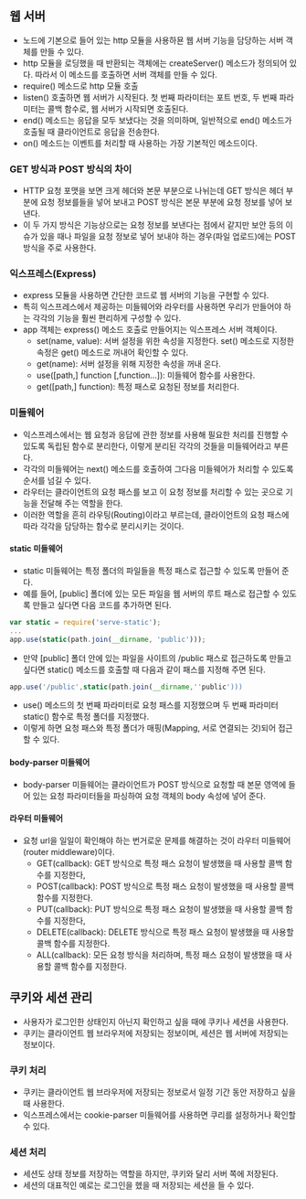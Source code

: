 ## 웹 서버
- 노드에 기본으로 들어 있는 http 모듈을 사용하묜 웹 서버 기능을 담당하는 서버 객체를 만들 수 있다.
- http 모듈을 로딩했을 때 반환되는 객체에는 createServer() 메소드가 정의되어 있다. 따라서 이 메소드를 호출하면 서버 객체를 만들 수 있다.
- require() 메소드로 http 모듈 호출
- listen() 호출하면 웹 서버가 시작된다. 첫 번째 파라미터는 포트 번호, 두 번째 파라미터는 콜백 함수로, 웹 서버가 시작되면 호출된다.
- end() 메소드는 응답을 모두 보냈다는 것을 의미하며, 일반적으로 end() 메소드가 호출될 때 클라이언트로 응답을 전송한다.
- on() 메소드는 이벤트를 처리할 때 사용하는 가장 기본적인 메소드이다.

### GET 방식과 POST 방식의 차이
- HTTP 요청 포맷을 보면 크게 헤더와 본문 부분으로 나뉘는데 GET 방식은 헤더 부분에 요청 정보를들을 넣어 보내고 POST 방식은 본문 부분에 요청 정보를 넣어 보낸다.
- 이 두 가지 방식은 기능상으로는 요청 정보를 보낸다는 점에서 같지만 보안 등의 이슈가 있을 때나 파일을 요청 정보로 넣어 보내야 하는 경우(파일 업로드)에는 POST 방식을 주로 사용한다.

### 익스프레스(Express)
- express 모듈을 사용하면 간단한 코드로 웹 서버의 기능을 구현할 수 있다.
- 특히 익스프레스에서 제공하는 미들웨어와 라우터를 사용하면 우리가 만들어야 하는 각각의 기능을 훨씬 편리하게 구성할 수 있다.
- app 객체는 express() 메소드 호출로 만들어지는 익스프레스 서버 객체이다.
  - set(name, value): 서버 설정을 위한 속성을 지정한다. set() 메소드로 지정한 속정은 get() 메소드로 꺼내어 확인할 수 있다.
  - get(name): 서버 설정을 위해 지정한 속성을 꺼내 온다.
  - use([path,] function [,function...]): 미들웨어 함수를 사용한다.
  - get([path,] function): 특정 패스로 요청된 정보를 처리한다.

### 미들웨어
- 익스프레스에서는 웹 요청과 응답에 관한 정보를 사용해 필요한 처리를 진행할 수 있도록 독립된 함수로 분리한다, 이렇게 분리된 각각의 것들을 미들웨어라고 부른다.
- 각각의 미들웨어는 next() 메소드를 호출하여 그다음 미들웨어가 처리할 수 있도록 순서를 넘길 수 있다.
- 라우터는 클라이언트의 요청 패스를 보고 이 요청 정보를 처리할 수 있는 곳으로 기능을 전달해 주는 역할을 한다.
- 이러한 역할을 흔히 라우팅(Routing)이라고 부르는데, 클라이언트의 요청 패스에 따라 각각을 담당하는 함수로 분리시키는 것이다.

#### static 미들웨어
- static 미들웨어는 특정 폴더의 파일들을 특정 패스로 접근할 수 있도록 만들어 준다.
- 예를 들어, [public] 폴더에 있는 모든 파일을 웹 서버의 루트 패스로 접근할 수 있도록 만들고 싶다면 다음 코드를 추가하면 된다.
```js
var static = require('serve-static');
...
app.use(static(path.join(__dirname, 'public')));
```
- 만약 [public] 폴더 안에 있는 파일을 사이트의 /public 패스로 접근하도록 만들고 싶다면 static() 메소드를 호출할 때 다음과 같이 패스를 지정해 주면 된다.
```js
app.use('/public',static(path.join(__dirname,''public')))
```
- use() 메소드의 첫 번째 파라미터로 요청 패스를 지정했으며 두 번째 파라미터 static() 함수로 특정 폴더를 지정했다. 
- 이렇게 하면 요청 패스와 특정 폴더가 매핑(Mapping, 서로 연결되는 것)되어 접근할 수 있다.

#### body-parser 미들웨어
- body-parser 미들웨어는 클라이언트가 POST 방식으로 요청할 때 본문 영역에 들어 있는 요청 파라미터들을 파싱하여 요청 객체의 body 속성에 넣어 준다.

#### 라우터 미들웨어
- 요청 url을 일일이 확인해야 하는 번거로운 문제를 해결하는 것이 라우터 미들웨어(router middleware)이다.
  - GET(callback): GET 방식으로 특정 패스 요청이 발생했을 때 사용할 콜백 함수를 지정한다,
  - POST(callback): POST 방식으로 특정 패스 요청이 발생했을 때 사용할 콜백 함수를 지정한다.
  - PUT(callback): PUT 방식으로 특정 패스 요청이 발생했을 때 사용할 콜백 함수를 지정한다,
  - DELETE(callback): DELETE 방식으로 특정 패스 요청이 발생했을 때 사용할 콜백 함수를 지정한다. 
  - ALL(callback): 모든 요청 방식을 처리하며, 특정 패스 요청이 발생했을 때 사용할 콜백 함수를 지정한다.

## 쿠키와 세션 관리
- 사용자가 로그인한 상태인지 아닌지 확인하고 싶을 때에 쿠키나 세션을 사용한다.
- 쿠키는 클라이언트 웹 브라우저에 저장되는 정보이며, 세션은 웹 서버에 저장되는 정보이다.

### 쿠키 처리
- 쿠키는 클라이언트 웹 브라우저에 저장되는 정보로서 일정 기간 동안 저장하고 싶을 때 사용한다.
- 익스프레스에서는 cookie-parser 미들웨어를 사용하면 쿠리를 설정하거나 확인할 수 있다.

### 세션 처리
- 세션도 상태 정보를 저장하는 역할을 하지만, 쿠키와 달리 서버 쪽에 저장된다. 
- 세션의 대표적인 예로는 로그인을 헸을 때 저장되는 세션을 들 수 있다.

